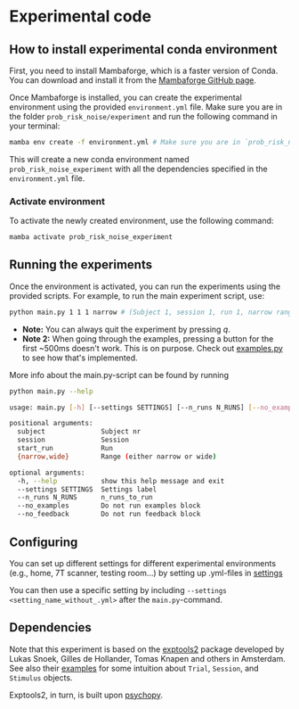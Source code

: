 # Experimental code

## How to install experimental conda environment
First, you need to install Mambaforge, which is a faster version of Conda. You can download and install it from the [Mambaforge GitHub page](https://github.com/conda-forge/miniforge#mambaforge).

Once Mambaforge is installed, you can create the experimental environment using the provided `environment.yml` file. 
Make sure you are in the folder `prob_risk_noise/experiment` and run the following command in your terminal:

```sh
mamba env create -f environment.yml # Make sure you are in `prob_risk_noise/experiment` first
```

This will create a new conda environment named `prob_risk_noise_experiment`
with all the dependencies specified in the `environment.yml` file.

### Activate environment

To activate the newly created environment, use the following command:

```sh
mamba activate prob_risk_noise_experiment
```

## Running the experiments

Once the environment is activated, you can run the experiments using the provided scripts. For example, to run the main experiment script, use:

```sh
python main.py 1 1 1 narrow # (Subject 1, session 1, run 1, narrow range condition)
```

* **Note:** You can always quit the experiment by pressing *q*.
* **Note 2:** When going through the examples, pressing a button for the first ~500ms doesn't work. This is on purpose. Check out [examples.py](examples.py#L33) to see how that's implemented.

More info about the main.py-script can be found by running 
```sh
python main.py --help
```

```sh
usage: main.py [-h] [--settings SETTINGS] [--n_runs N_RUNS] [--no_examples] [--no_feedback] subject session start_run {narrow,wide}

positional arguments:
  subject              Subject nr
  session              Session
  start_run            Run
  {narrow,wide}        Range (either narrow or wide)

optional arguments:
  -h, --help           show this help message and exit
  --settings SETTINGS  Settings label
  --n_runs N_RUNS      n_runs_to_run
  --no_examples        Do not run examples block
  --no_feedback        Do not run feedback block
```

## Configuring 
You can set up different settings for different experimental environments (e.g., home, 7T scanner, testing room...)
by setting up .yml-files in [settings](settings)

You can then use a specific setting by including `--settings <setting_name_without_.yml>` after the `main.py`-command.


## Dependencies 

Note that this experiment is based on the [exptools2](https://github.com/Gilles86/exptools2) package developed by Lukas Snoek, Gilles de Hollander, Tomas Knapen and others in Amsterdam.
See also their [examples](https://github.com/Gilles86/exptools2/tree/master/demos) for some intuition about `Trial`, `Session`, and `Stimulus` objects.

Exptools2, in turn, is built upon [psychopy](https://www.psychopy.org/index.html).